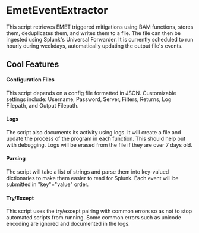# EmetEventExtractor
This script retrieves EMET triggered mitigations using BAM functions, stores them, deduplicates them, and writes them to a file. The file can then be ingested using Splunk's Universal Forwarder. It is currently scheduled to run hourly during weekdays, automatically updating the output file's events.

## Cool Features

#### Configuration Files
This script depends on a config file formatted in JSON. Customizable settings include: Username, Password, Server, Filters, Returns, Log Filepath, and Output Filepath. 
#### Logs
The script also documents its activity using logs. It will create a file and update the process of the program in each function. This should help out with debugging. Logs will be erased from the file if they are over 7 days old.
#### Parsing
The script will take a list of strings and parse them into key-valued dictionaries to make them easier to read for Splunk. Each event will be submitted in "key"="value" order.
#### Try/Except
This script uses the try/except pairing with common errors so as not to stop automated scripts from running. Some common errors such as unicode encoding are ignored and documented in the logs.
